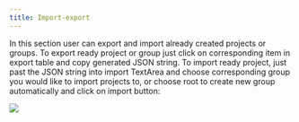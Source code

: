 ```yaml
---
title: Import-export
---
```


In this section user can export and import already created projects or groups. To export ready project or group just click on corresponding item in export table and copy generated JSON string. To import ready project, just past the JSON string into import TextArea and choose corresponding group you would like to import projects to, or choose root to create new group automatically and click on import button: 

![](/images/import-export.png)